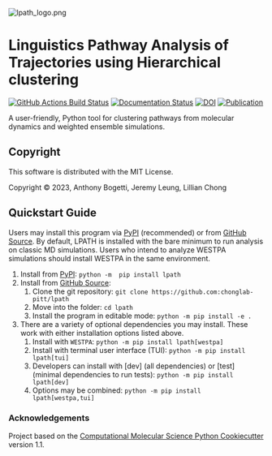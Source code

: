 ![lpath_logo.png](https://raw.githubusercontent.com/chonglab-pitt/LPATH/main/logo/lpath_logo.png)

Linguistics Pathway Analysis of Trajectories using Hierarchical clustering
==============================
[//]: # (Badges)
[![GitHub Actions Build Status](https://github.com/chonglab-pitt/lpath/workflows/CI/badge.svg)](https://github.com/chonglab-pitt/lpath/actions?query=workflow%3ACI)
[![Documentation Status](https://readthedocs.org/projects/lpath/badge/?version=latest)](https://lpath.readthedocs.io/en/latest/?badge=latest)
[![DOI](https://zenodo.org/badge/624926339.svg)](https://zenodo.org/badge/latestdoi/624926339)
[![Publication](https://img.shields.io/badge/Publication-darkred)](https://pubs.acs.org/doi/full/10.1021/acs.jcim.3c01318)

A user-friendly, Python tool for clustering pathways from molecular dynamics and weighted ensemble simulations.


## Copyright

This software is distributed with the MIT License.

Copyright © 2023, Anthony Bogetti, Jeremy Leung, Lillian Chong


## Quickstart Guide

Users may install this program via [PyPI](https://pypi.org/project/lpath/) (recommended) or 
from [GitHub Source](https://github.com/chonglab-pitt/lpath). By default, LPATH is installed with the bare minimum to 
run analysis on classic MD simulations. Users who intend to analyze WESTPA simulations should install WESTPA 
in the same environment.

1. Install from [PyPI](https://pypi.org/project/lpath/):
    ```python -m  pip install lpath```
2. Install from [GitHub Source](https://github.com/chonglab-pitt/lpath):
    1. Clone the git repository:  ```git clone https://github.com:chonglab-pitt/lpath```
    2. Move into the folder: ```cd lpath```
    3. Install the program in editable mode: ```python -m pip install -e .```
3. There are a variety of optional dependencies you may install. These work with either installation options listed above.
    1. Install with `WESTPA`: ```python -m pip install lpath[westpa]```
    2. Install with terminal user interface (TUI): ```python -m pip install lpath[tui]```
    3. Developers can install with [dev] (all dependencies) or [test] (minimal dependencies to run tests): ```python -m pip install lpath[dev]```
    4. Options may be combined: ```python -m pip install lpath[westpa,tui]```


### Acknowledgements
 
Project based on the 
[Computational Molecular Science Python Cookiecutter](https://github.com/molssi/cookiecutter-cms) version 1.1.
